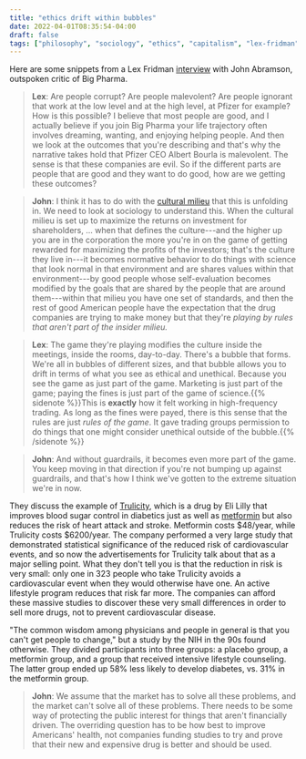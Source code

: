 ```yaml
---
title: "ethics drift within bubbles"
date: 2022-04-01T08:35:54-04:00
draft: false
tags: ["philosophy", "sociology", "ethics", "capitalism", "lex-fridman"]
---
```


Here are some snippets from a Lex Fridman [interview](https://lexfridman.com/john-abramson/) with John Abramson, outspoken critic of Big Pharma.

> **Lex**: Are people corrupt? Are people malevolent? Are people ignorant that work at the low level and at the high level, at Pfizer for example? How is this possible? I believe that most people are good, and I actually believe if you join Big Pharma your life trajectory often involves dreaming, wanting, and enjoying helping people. And then we look at the outcomes that you're describing and that's why the narrative takes hold that Pfizer CEO Albert Bourla is malevolent. The sense is that these companies are evil. So if the different parts are people that are good and they want to do good, how are we getting these outcomes?

> **John**: I think it has to do with the [cultural milieu](https://en.wikipedia.org/w/index.php?title=Milieu) that this is unfolding in. We need to look at sociology to understand this. When the cultural milieu is set up to maximize the returns on investment for shareholders, ... when that defines the culture---and the higher up you are in the corporation the more you're in on the game of getting rewarded for maximizing the profits of the investors; that's the culture they live in---it becomes normative behavior to do things with science that look normal in that environment and are shares values within that environment---by good people whose self-evaluation becomes modified by the goals that are shared by the people that are around them---within that milieu you have one set of standards, and then the rest of good American people have the expectation that the drug companies are trying to make money but that they're *playing by rules that aren't part of the insider milieu.*

> **Lex**: The game they're playing modifies the culture inside the meetings, inside the rooms, day-to-day. There's a bubble that forms. We're all in bubbles of different sizes, and that bubble allows you to drift in terms of what you see as ethical and unethical. Because you see the game as just part of the game. Marketing is just part of the game; paying the fines is just part of the game of science.{{% sidenote %}}This is **exactly** how it felt working in high-frequency trading. As long as the fines were payed, there is this sense that the rules are just *rules of the game*. It gave trading groups permission to do things that one might consider unethical outside of the bubble.{{% /sidenote %}}

> **John**: And without guardrails, it becomes even more part of the game. You keep moving in that direction if you're not bumping up against guardrails, and that's how I think we've gotten to the extreme situation we're in now.

They discuss the example of [Trulicity](https://en.wikipedia.org/wiki/Dulaglutide), which is a drug by Eli Lilly that improves blood sugar control in diabetics just as well as [metformin](https://en.wikipedia.org/wiki/Metformin) but also reduces the risk of heart attack and stroke. Metformin costs $48/year, while Trulicity costs $6200/year. The company performed a very large study that demonstrated statistical significance of the reduced risk of cardiovascular events, and so now the advertisements for Trulicity talk about that as a major selling point. What they don't tell you is that the reduction in risk is very small: only one in 323 people who take Trulicity avoids a cardiovascular event when they would otherwise have one. An active lifestyle program reduces that risk far more. The companies can afford these massive studies to discover these very small differences in order to sell more drugs, not to prevent cardiovascular disease.

"The common wisdom among physicians and people in general is that you can't get people to change," but a study by the NIH in the 90s found otherwise. They divided participants into three groups: a placebo group, a metformin group, and a group that received intensive lifestyle counseling. The latter group ended up 58% less likely to develop diabetes, vs. 31% in the metformin group.

> **John**: We assume that the market has to solve all these problems, and the market can't solve all of these problems. There needs to be some way of protecting the public interest for things that aren't financially driven. The overriding question has to be how best to improve Americans' health, not companies funding studies to try and prove that their new and expensive drug is better and should be used.
